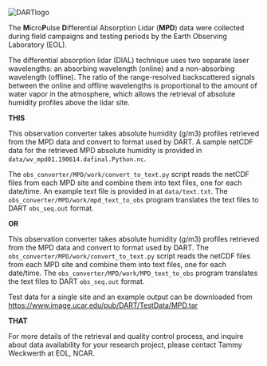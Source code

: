 
![DARTlogo](https://github.com/NCAR/DART/blob/Manhattan/docs/images/Dartboard7.png)

The **M**icro**P**ulse **D**ifferential Absorption Lidar (**MPD**) data
were collected during field campaigns and testing periods by the
Earth Observing Laboratory (EOL).

The differential absorption lidar (DIAL) technique uses two separate 
laser wavelengths: an absorbing wavelength (online) and a non-absorbing 
wavelength (offline). The ratio of the range-resolved backscattered 
signals between the online and offline wavelengths is proportional to 
the amount of water vapor in the atmosphere, which allows the retrieval 
of absolute humidity profiles above the lidar site. 

**THIS**

This observation converter takes absolute humidity (g/m3) profiles 
retrieved from the MPD data and convert to format used by DART.
A sample netCDF data for the retrieved MPD absolute humidity is provided 
in `data/wv_mpd01.190614.dafinal.Python.nc`. 

The `obs_converter/MPD/work/convert_to_text.py` script reads the netCDF 
files from each MPD site and combine them into text files, one for each 
date/time. An example text file is provided in at `data/text.txt`.
The `obs_converter/MPD/work/mpd_text_to_obs` program translates the text
files to DART `obs_seq.out` format.

**OR**

This observation converter takes absolute humidity (g/m3) profiles 
retrieved from the MPD data and convert to format used by DART.
The `obs_converter/MPD/work/convert_to_text.py` script reads the netCDF 
files from each MPD site and combine them into text files, one for each 
date/time. The `obs_converter/MPD/work/MPD_text_to_obs` program 
translates the text files to DART `obs_seq.out` format.

Test data for a single site and an example output can be downloaded from
https://www.image.ucar.edu/pub/DART/TestData/MPD.tar

**THAT**

For more details of the retrieval and quality control process, 
and inquire about data availability for your research project,
please contact Tammy Weckwerth at EOL, NCAR. 

